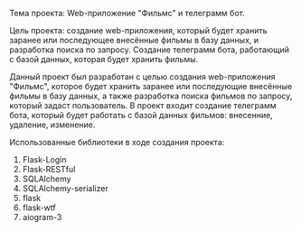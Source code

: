 Тема проекта: Web-приложение "Фильмс" и телеграмм бот.

Цель проекта: создание web-приложения, который будет хранить заранее или последующее внесённые фильмы в базу данных, и разработка поиска по запросу. Создание телеграмм бота, работающий с базой данных, которая будет хранить фильмы.

Данный проект был разработан с целью создания web-приложения "Фильмс", которое будет хранить заранее или последующие внесённые фильмы в базу данных, а также разработка поиска фильмов по запросу, который задаст пользователь. В проект входит создание телеграмм бота, который будет работать с базой данных фильмов: внесенние, удаление, изменение.

Использованные библиотеки в ходе создания проекта:

1. Flask-Login
2. Flask-RESTful
3. SQLAlchemy
4. SQLAlchemy-serializer
5. flask
6. flask-wtf
7. aiogram-3
